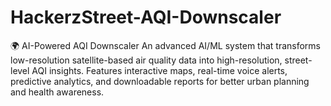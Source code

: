 # HackerzStreet-AQI-Downscaler
🌍 AI-Powered AQI Downscaler An advanced AI/ML system that transforms low-resolution satellite-based air quality data into high-resolution, street-level AQI insights. Features interactive maps, real-time voice alerts, predictive analytics, and downloadable reports for better urban planning and health awareness.
